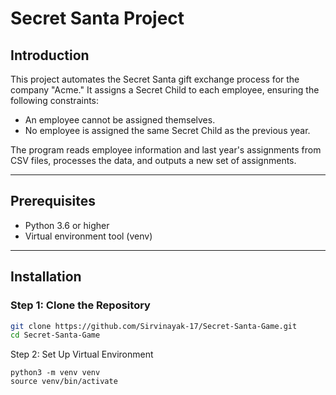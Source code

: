 # Secret Santa Project

## Introduction
This project automates the Secret Santa gift exchange process for the company "Acme." It assigns a Secret Child to each employee, ensuring the following constraints:
- An employee cannot be assigned themselves.
- No employee is assigned the same Secret Child as the previous year.

The program reads employee information and last year's assignments from CSV files, processes the data, and outputs a new set of assignments.

---

## Prerequisites
- Python 3.6 or higher
- Virtual environment tool (venv)

---

## Installation

### Step 1: Clone the Repository
```bash
git clone https://github.com/Sirvinayak-17/Secret-Santa-Game.git
cd Secret-Santa-Game
```

Step 2: Set Up Virtual Environment
```
python3 -m venv venv
source venv/bin/activate
```

